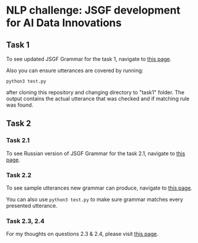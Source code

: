 # NLP challenge: JSGF development for AI Data Innovations

## Task 1

To see updated JSGF Grammar for the task 1, navigate to [this page](https://github.com/buglov-gleb/nlu_challenge_aidi/blob/main/task1/en_grammar.txt).

Also you can ensure utterances are covered by running:

`python3 test.py`

after cloning this repository and changing directory to "task1" folder. The output contains the actual utterance that was checked and if matching rule was found.

## Task 2
### Task 2.1

To see Russian version of JSGF Grammar for the task 2.1, navigate to [this page](https://github.com/buglov-gleb/nlu_challenge_aidi/blob/main/task2/ru_grammar.txt).

### Task 2.2

To see sample utterances new grammar can produce, navigate to [this page](https://github.com/buglov-gleb/nlu_challenge_aidi/blob/main/task2/ru_utterances.txt).

You can also use `python3 test.py` to make sure grammar matches every presented utterance.

### Task 2.3, 2.4

For my thoughts on questions 2.3 & 2.4, please visit [this page](https://github.com/buglov-gleb/nlu_challenge_aidi/blob/main/task2/questions.md).
